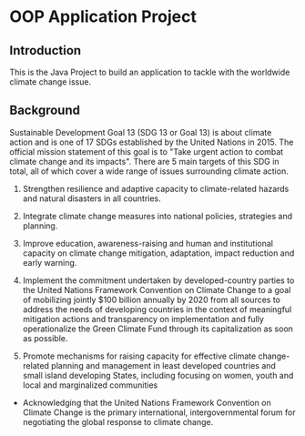 # OOP Application Project

## Introduction
This is the Java Project to build an application to tackle with the worldwide climate change issue.

## Background



Sustainable Development Goal 13 (SDG 13 or Goal 13) is about climate action and is one of 17 SDGs established by the United Nations in 2015. The official mission statement of this goal is to "Take urgent action to combat climate change and its impacts". There are 5 main targets of this SDG in total, all of which cover a wide range of issues surrounding climate action.

1.	Strengthen resilience and adaptive capacity to climate-related hazards and natural disasters in all countries.

2.	Integrate climate change measures into national policies, strategies and planning.

3.	Improve education, awareness-raising and human and institutional capacity on climate change mitigation, adaptation, impact reduction and early warning.

4.	Implement the commitment undertaken by developed-country parties to the United Nations Framework Convention on Climate Change to a goal of mobilizing jointly
$100 billion annually by 2020 from all sources to address the needs of developing countries in the context of meaningful mitigation actions and transparency on implementation and fully operationalize the Green Climate Fund through its capitalization as soon as possible.

5.	Promote mechanisms for raising capacity for effective climate change-related planning and management in least developed countries and small island developing States, including focusing on women, youth and local and marginalized communities
* Acknowledging that the United Nations Framework Convention on Climate Change is the primary international, intergovernmental forum for negotiating the global response to climate change.
